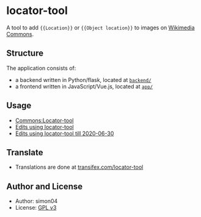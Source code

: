 # locator-tool

A tool to add `{{Location}}` or `{{Object location}}` to images on [Wikimedia Commons](https://commons.wikimedia.org/).

## Structure

The application consists of:

- a backend written in Python/flask, located at [`backend/`](https://github.com/simon04/locator-tool/tree/master/backend)
- a frontend written in JavaScript/Vue.js, located at [`app/`](https://github.com/simon04/locator-tool/tree/master/app)

## Usage

- [Commons:Locator-tool](https://commons.wikimedia.org/wiki/Commons:Locator-tool)
- [Edits using locator-tool](https://commons.wikimedia.org/w/index.php?title=Special:RecentChanges&tagfilter=OAuth+CID%3A+1857)
- [Edits using locator-tool till 2020-06-30](https://commons.wikimedia.org/w/index.php?title=Special:RecentChanges&tagfilter=OAuth+CID%3A+496)

## Translate

- Translations are done at [transifex.com/locator-tool](https://www.transifex.com/locator-tool/locator-tool/dashboard/)

## Author and License

- Author: simon04
- License: [GPL v3](https://www.gnu.org/licenses/gpl.html)
